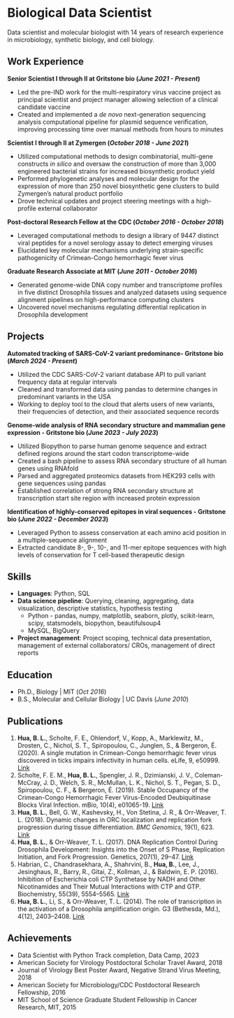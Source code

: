 # Biological Data Scientist
Data scientist and molecular biologist with 14 years of research experience in microbiology, synthetic biology, and cell biology.

## Work Experience
**Senior Scientist I through II at Gritstone bio (_June 2021 - Present_)**
- Led the pre-IND work for the multi-respiratory virus vaccine project as principal scientist and project manager allowing selection of a clinical candidate vaccine
- Created and implemented a _de novo_ next-generation sequencing analysis computational pipeline for plasmid sequence verification, improving processing time over manual methods from hours to minutes

**Scientist I through II at Zymergen (_October 2018 - June 2021_)**
- Utilized computational methods to design combinatorial, multi-gene constructs _in silico_ and oversaw the construction of more than 3,000 engineered bacterial strains for increased biosynthetic product yield
- Performed phylogenetic analyses and molecular design for the expression of more than 250 novel biosynthetic gene clusters to build Zymergen’s natural product portfolio
- Drove technical updates and project steering meetings with a high-profile external collaborator

**Post-doctoral Research Fellow at the CDC (_October 2016 - October 2018_)**
- Leveraged computational methods to design a library of 9447 distinct viral peptides for a novel serology assay to detect emerging viruses
- Elucidated key molecular mechanisms underlying strain-specific pathogenicity of Crimean-Congo hemorrhagic fever virus

**Graduate Research Associate at MIT (_June 2011 - October 2016_)**
- Generated genome-wide DNA copy number and transcriptome profiles in five distinct Drosophila tissues and analyzed datasets using sequence alignment pipelines on high-performance computing clusters
- Uncovered novel mechanisms regulating differential replication in Drosophila development

## Projects

**Automated tracking of SARS-CoV-2 variant predominance- Gritstone bio (_March 2024 - Present_)**
- Utilized the CDC SARS-CoV-2 variant database API to pull variant frequency data at regular intervals
- Cleaned and transformed data using pandas to determine changes in predominant variants in the USA
- Working to deploy tool to the cloud that alerts users of new variants, their frequencies of detection, and their associated sequence records

**Genome-wide analysis of RNA secondary structure and mammalian gene expression - Gritstone bio (_June 2023 - July 2023_)**
- Utilized Biopython to parse human genome sequence and extract defined regions around the start codon transcriptome-wide
- Created a bash pipeline to assess RNA secondary structure of all human genes using RNAfold
- Parsed and aggregated proteomics datasets from HEK293 cells with gene sequences using pandas
- Established correlation of strong RNA secondary structure at transcription start site region with increased protein expression

**Identification of highly-conserved epitopes in viral sequences - Gritstone bio (_June 2022 - December 2023_)**
- Leveraged Python to assess conservation at each amino acid position in a multiple-sequence alignment
- Extracted candidate 8-, 9-, 10-, and 11-mer epitope sequences with high levels of conservation for T cell-based therapeutic design

## Skills
- **Languages**: Python, SQL
- **Data science pipeline**: Querying, cleaning, aggregating, data visualization, descriptive statistics, hypothesis testing
  - Python - pandas, numpy, matplotlib, seaborn, plotly, scikit-learn, scipy, statsmodels, biopython, beautifulsoup4
  - MySQL, BigQuery
- **Project management**: Project scoping, technical data presentation, management of external collaborators/ CROs, management of direct reports

## Education
- Ph.D., Biology | MIT (_Oct 2016_)								       		
- B.S., Molecular and Cellular Biology | UC Davis (_June 2010_)
  
## Publications

1. **Hua, B. L.**, Scholte, F. E., Ohlendorf, V., Kopp, A., Marklewitz, M., Drosten, C., Nichol, S. T., Spiropoulou, C., Junglen, S., & Bergeron, É. (2020). A single mutation in Crimean-Congo hemorrhagic fever virus discovered in ticks impairs infectivity in human cells. eLife, 9, e50999. [Link](https://doi.org/10.7554/eLife.50999)
2. Scholte, F. E. M., **Hua, B. L.**, Spengler, J. R., Dzimianski, J. V., Coleman-McCray, J. D., Welch, S. R., McMullan, L. K., Nichol, S. T., Pegan, S. D., Spiropoulou, C. F., & Bergeron, É. (2019). Stable Occupancy of the Crimean-Congo Hemorrhagic Fever Virus-Encoded Deubiquitinase Blocks Viral Infection. mBio, 10(4), e01065-19. [Link](https://doi.org/10.1128/mBio.01065-19)
3. **Hua, B. L.**, Bell, G. W., Kashevsky, H., Von Stetina, J. R., & Orr-Weaver, T. L. (2018). Dynamic changes in ORC localization and replication fork progression during tissue differentiation. _BMC Genomics_, 19(1), 623. [Link](https://doi.org/10.1186/s12864-018-4992-3)
4. **Hua, B. L.**, & Orr-Weaver, T. L. (2017). DNA Replication Control During Drosophila Development: Insights into the Onset of S Phase, Replication Initiation, and Fork Progression. Genetics, 207(1), 29–47. [Link](https://doi.org/10.1534/genetics.115.186627)
5. Habrian, C., Chandrasekhara, A., Shahrvini, B., **Hua, B.**, Lee, J., Jesinghaus, R., Barry, R., Gitai, Z., Kollman, J., & Baldwin, E. P. (2016). Inhibition of Escherichia coli CTP Synthetase by NADH and Other Nicotinamides and Their Mutual Interactions with CTP and GTP. Biochemistry, 55(39), 5554–5565. [Link](https://doi.org/10.1021/acs.biochem.6b00383)
6. **Hua, B. L.**, Li, S., & Orr-Weaver, T. L. (2014). The role of transcription in the activation of a Drosophila amplification origin. G3 (Bethesda, Md.), 4(12), 2403–2408. [Link](https://doi.org/10.1534/g3.114.014050)

## Achievements

- Data Scientist with Python Track completion, Data Camp, 2023
- American Society for Virology Postdoctoral Scholar Travel Award, 2018
- Journal of Virology Best Poster Award, Negative Strand Virus Meeting, 2018
- American Society for Microbiology/CDC Postdoctoral Research Fellowship, 2016
- MIT School of Science Graduate Student Fellowship in Cancer Research, MIT, 2015
